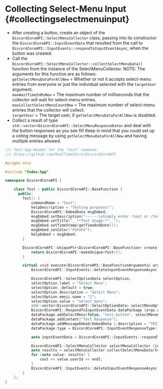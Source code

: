 Collecting Select-Menu Input {#collectingselectmenuinput}
============
- After creating a button, create an object of the `DiscordCoreAPI::SelectMenuCollector` class, passing into its constructor the `DiscordCoreAPI::InputEventData` that resulted from the call to `DiscordCoreAPI::InputEvents::respondToInputEventAsync`, when the button was created.
- Call the `DiscordCoreAPI::SelectMenuCollector::collectSelectMenuData()` function from the instance of the SelectMenuCollector. NOTE: The arguments for this function are as follows:  
`getSelectMenuDataForAllNew` = Whether or not it accepts select-menu entries from everyone or just the individual selected with the `targetUser` argument.   
`maxWaitTimeInMsNew` = The maximum number of milliseconds that the collector will wait for select-menu entries.   
`maxCollectSelectMenuCountNew` = The maximum number of select-menu entries that the collector will collect.   
`targetUser` = The target user, if `getSelectMenuDataForAllNew` is disabled.
- Collect a result of type `std::vector<DiscordCoreAPI::SelectMenuResponseData>` and deal with the button responses as you see fit! Keep in mind that you could set up a voting message by using `getSelectMenuDataForAllNew` and having multiple entries allowed.
```cpp
/// Test.hpp-Header for the "test" command.
/// https://github.com/RealTimeChris/DiscordCoreAPI

#pragma once

#include "Index.hpp"

namespace DiscordCoreAPI {

	class Test : public DiscordCoreAPI::BaseFunction {
	  public:
		Test() {
			commandName = "test";
			helpDescription = "Testing purposes!";
			DiscordCoreAPI::EmbedData msgEmbed;
			msgEmbed.setDescription("------\nSimply enter !test or /test!\n------");
			msgEmbed.setTitle("__**Test Usage:**__");
			msgEmbed.setTimeStamp(getTimeAndDate());
			msgEmbed.setColor("FeFeFe");
			helpEmbed = msgEmbed;
		}

		DiscordCoreAPI::UniquePtr<DiscordCoreAPI::BaseFunction> create() {
			return DiscordCoreAPI::makeUnique<Test>();
		}

		virtual void execute(DiscordCoreAPI::BaseFunctionArguments& args) {
			DiscordCoreAPI::InputEvents::deleteInputEventResponseAsync(args.eventData).get();

			DiscordCoreAPI::SelectOptionData selectOption;
			selectOption.label = "Select Menu";
			selectOption._default = true;
			selectOption.description = "Select Menu";
			selectOption.emoji.name = "🏁";
			selectOption.value = "select_menu";
			std::vector<DiscordCoreAPI::SelectOptionData> selectMenuOptions {selectOption};
			DiscordCoreAPI::RespondToInputEventData dataPackage {args.eventData};
			dataPackage.addSelectMenu(false, "test_button", selectMenuOptions, "Select-Menu", 1, 1);
			dataPackage.addContent("Test Response");
			dataPackage.addMessageEmbed(EmbedData {.description = "TESTING!", .title = "Test Title"});
			dataPackage.type = DiscordCoreAPI::InputEventResponseType::Interaction_Response;

			auto inputEventData = DiscordCoreAPI::InputEvents::respondToInputEventAsync(dataPackage);

			DiscordCoreAPI::SelectMenuCollector selectMenuCollector {inputEventData};
			auto results = selectMenuCollector.collectSelectMenuData(true, 120000, 3, getBotUser().id).get();
			for (auto value: results) {
				cout << value.userId << endl;
			}
			DiscordCoreAPI::InputEvents::deleteInputEventResponseAsync(inputEventData).get();
		}
	};
}
```
